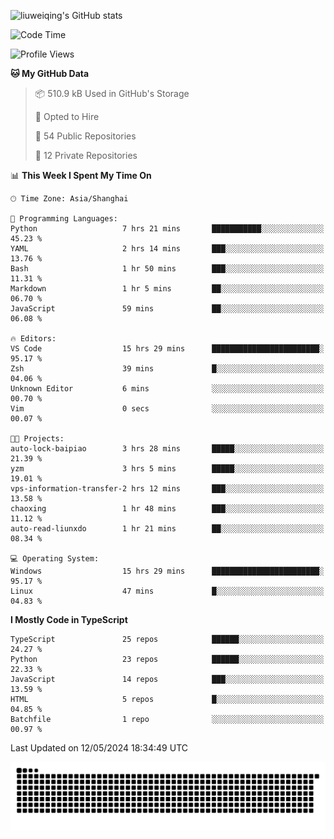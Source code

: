 ![liuweiqing's GitHub stats](https://github-readme-stats.vercel.app/api?username=14790897&show_icons=true&locale=cn&include_all_commits=true&count_private=true)

<!--START_SECTION:waka-->
![Code Time](http://img.shields.io/badge/Code%20Time-1%2C002%20hrs%2028%20mins-blue)

![Profile Views](http://img.shields.io/badge/Profile%20Views-18-blue)

**🐱 My GitHub Data** 

> 📦 510.9 kB Used in GitHub's Storage 
 > 
> 💼 Opted to Hire
 > 
> 📜 54 Public Repositories 
 > 
> 🔑 12 Private Repositories 
 > 
📊 **This Week I Spent My Time On** 

```text
🕑︎ Time Zone: Asia/Shanghai

💬 Programming Languages: 
Python                   7 hrs 21 mins       ███████████░░░░░░░░░░░░░░   45.23 % 
YAML                     2 hrs 14 mins       ███░░░░░░░░░░░░░░░░░░░░░░   13.76 % 
Bash                     1 hr 50 mins        ███░░░░░░░░░░░░░░░░░░░░░░   11.31 % 
Markdown                 1 hr 5 mins         ██░░░░░░░░░░░░░░░░░░░░░░░   06.70 % 
JavaScript               59 mins             ██░░░░░░░░░░░░░░░░░░░░░░░   06.08 % 

🔥 Editors: 
VS Code                  15 hrs 29 mins      ████████████████████████░   95.17 % 
Zsh                      39 mins             █░░░░░░░░░░░░░░░░░░░░░░░░   04.06 % 
Unknown Editor           6 mins              ░░░░░░░░░░░░░░░░░░░░░░░░░   00.70 % 
Vim                      0 secs              ░░░░░░░░░░░░░░░░░░░░░░░░░   00.07 % 

🐱‍💻 Projects: 
auto-lock-baipiao        3 hrs 28 mins       █████░░░░░░░░░░░░░░░░░░░░   21.39 % 
yzm                      3 hrs 5 mins        █████░░░░░░░░░░░░░░░░░░░░   19.01 % 
vps-information-transfer-2 hrs 12 mins       ███░░░░░░░░░░░░░░░░░░░░░░   13.58 % 
chaoxing                 1 hr 48 mins        ███░░░░░░░░░░░░░░░░░░░░░░   11.12 % 
auto-read-liunxdo        1 hr 21 mins        ██░░░░░░░░░░░░░░░░░░░░░░░   08.34 % 

💻 Operating System: 
Windows                  15 hrs 29 mins      ████████████████████████░   95.17 % 
Linux                    47 mins             █░░░░░░░░░░░░░░░░░░░░░░░░   04.83 % 
```

**I Mostly Code in TypeScript** 

```text
TypeScript               25 repos            ██████░░░░░░░░░░░░░░░░░░░   24.27 % 
Python                   23 repos            ██████░░░░░░░░░░░░░░░░░░░   22.33 % 
JavaScript               14 repos            ███░░░░░░░░░░░░░░░░░░░░░░   13.59 % 
HTML                     5 repos             █░░░░░░░░░░░░░░░░░░░░░░░░   04.85 % 
Batchfile                1 repo              ░░░░░░░░░░░░░░░░░░░░░░░░░   00.97 % 
```




 Last Updated on 12/05/2024 18:34:49 UTC
<!--END_SECTION:waka-->

<picture>
  <source media="(prefers-color-scheme: dark)" srcset="https://raw.githubusercontent.com/14790897/14790897/output/github-contribution-grid-snake-dark.svg" />
  <source media="(prefers-color-scheme: light)" srcset="https://raw.githubusercontent.com/14790897/14790897/output/github-contribution-grid-snake.svg" />
  <img alt="github-snake" src="https://raw.githubusercontent.com/14790897/14790897/output/github-contribution-grid-snake.svg" />
</picture>
